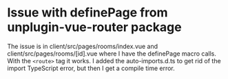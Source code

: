 # Issue with definePage from unplugin-vue-router package
The issue is in client/src/pages/rooms/index.vue and client/src/pages/rooms/[id].vue where I have the definePage macro calls.
With the ```<route>``` tag it works.
I added the auto-imports.d.ts to get rid of the import TypeScript error, but then I get a compile time error.
